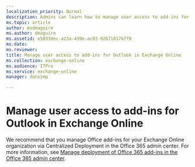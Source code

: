 ```yaml
---
localization_priority: Normal
description: Admins can learn how to manage user access to add-ins for Outlook in Exchange Online.
ms.topic: article
author: msdmaguire
ms.author: dmaguire
ms.assetid: e5833dec-a23a-439e-ac03-92671817bff8
ms.date: 
ms.reviewer: 
title: Manage user access to add-ins for Outlook in Exchange Online
ms.collection: exchange-online
ms.audience: ITPro
ms.service: exchange-online
manager: dansimp

---
```


# Manage user access to add-ins for Outlook in Exchange Online

We recommend that you manage Office add-ins for your Exchange Online organization via Centralized Deployment in the Office 365 admin center. For more information, see [Manage deployment of Office 365 add-ins in the Office 365 admin center](https://docs.microsoft.com/office365/admin/manage/manage-deployment-of-add-ins).

